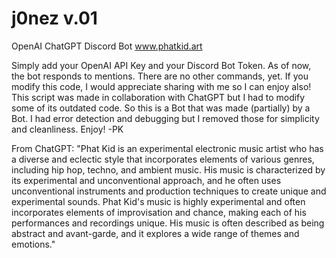 # j0nez v.01
OpenAI ChatGPT Discord Bot
www.phatkid.art

Simply add your OpenAI API Key and your Discord Bot Token.
As of now, the bot responds to mentions. There are no other commands, yet.
If you modify this code, I would appreciate sharing with me so I can enjoy also!
This script was made in collaboration with ChatGPT but I had to modify some of
its outdated code. So this is a Bot that was made (partially) by a Bot.
I had error detection and debugging but I removed those for simplicity
and cleanliness. Enjoy!
-PK

From ChatGPT:
"Phat Kid is an experimental electronic music artist who has a diverse 
and eclectic style that incorporates elements of various genres, including 
hip hop, techno, and ambient music. His music is characterized by its experimental 
and unconventional approach, and he often uses unconventional instruments and production 
techniques to create unique and experimental sounds. Phat Kid's music is highly 
experimental and often incorporates elements of improvisation and chance, making 
each of his performances and recordings unique. His music is often described as 
being abstract and avant-garde, and it explores a wide range of themes and emotions."
